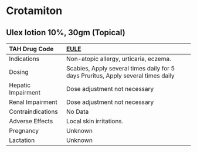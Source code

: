 # Crotamiton

## Ulex lotion 10%, 30gm (Topical)

| TAH Drug Code      | [EULE](https://www.tahsda.org.tw/drugs/hissearch.php?drug_code=EULE)              |
|:-------------------|:----------------------------------------------------------------------------------|
| Indications        | Non-atopic allergy, urticaria, eczema.                                            |
| Dosing             | Scabies, Apply several times daily for 5 days Pruritus, Apply several times daily |
| Hepatic Impairment | Dose adjustment not necessary                                                     |
| Renal Impairment   | Dose adjustment not necessary                                                     |
| Contraindications  | No Data                                                                           |
| Adverse Effects    | Local skin irritations.                                                           |
| Pregnancy          | Unknown                                                                           |
| Lactation          | Unknown                                                                           |

